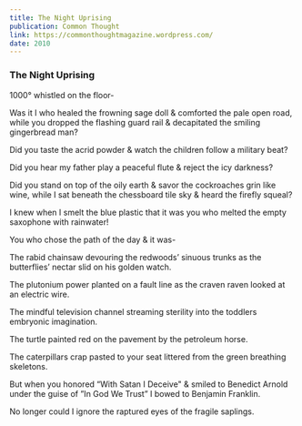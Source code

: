 ```yaml
---
title: The Night Uprising
publication: Common Thought
link: https://commonthoughtmagazine.wordpress.com/
date: 2010
---
```


### The Night Uprising

1000° whistled on the floor-

Was it I who healed the frowning sage doll
         & comforted the pale open road,
while you dropped the flashing guard rail 
         & decapitated the smiling gingerbread man?

Did you taste the acrid powder
         & watch the children follow a military beat?

Did you hear my father play a peaceful flute
        & reject the icy darkness?

Did you stand on top of the oily earth
                 & savor the cockroaches grin like wine,
while I sat beneath the chessboard tile sky
                    & heard the firefly squeal?

I knew when I smelt the blue plastic
that it was you who melted
the empty saxophone with rainwater!

You who chose the path of the day & 
                                    it was-

The rabid chainsaw devouring the redwoods’ sinuous trunks
             as the butterflies’ nectar slid on his golden watch.

The plutonium power planted on a fault line
             as the craven raven looked at an electric wire.

The mindful television channel streaming sterility
              into the toddlers embryonic imagination.

The turtle painted red on the pavement 
              by the petroleum horse.

The caterpillars crap pasted to your seat
              littered from the green breathing skeletons. 

But when you honored “With Satan I Deceive"
                             & smiled to Benedict Arnold
                             under the guise of ”In God We Trust”
                             I bowed to Benjamin Franklin.

No longer could I ignore the raptured eyes
                              of the fragile saplings.